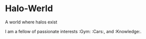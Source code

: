 # Halo-Werld
A world where halos exist

I am a fellow of passionate interests :Gym: :Cars:, and :Knowledge:.
